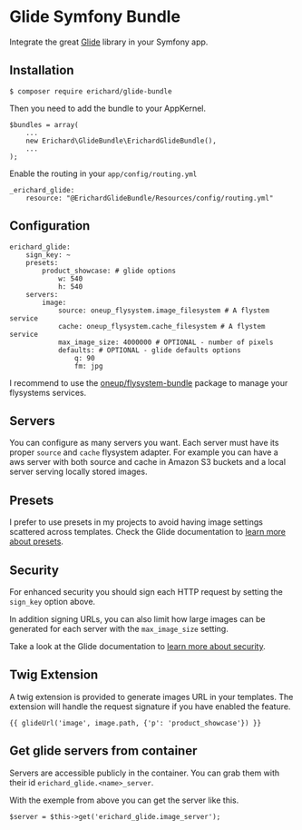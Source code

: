 Glide Symfony Bundle
====================

Integrate the great [Glide](http://glide.thephpleague.com/) library in your Symfony app.

Installation
------------

```
$ composer require erichard/glide-bundle
```

Then you need to add the bundle to your AppKernel.

```
$bundles = array(
    ...
    new Erichard\GlideBundle\ErichardGlideBundle(),
    ...
);
```

Enable the routing in your `app/config/routing.yml`

```
_erichard_glide:
    resource: "@ErichardGlideBundle/Resources/config/routing.yml"
```

Configuration
-------------

```
erichard_glide:
    sign_key: ~
    presets:
        product_showcase: # glide options
            w: 540
            h: 540
    servers:
        image:
            source: oneup_flysystem.image_filesystem # A flystem service
            cache: oneup_flysystem.cache_filesystem # A flystem service
            max_image_size: 4000000 # OPTIONAL - number of pixels
            defaults: # OPTIONAL - glide defaults options
                q: 90
                fm: jpg

```

I recommend to use the [oneup/flysystem-bundle](https://github.com/1up-lab/OneupFlysystemBundle) package to manage your flysystems services.

Servers
-------

You can configure as many servers you want. Each server must have its proper `source` and `cache` flysystem adapter. For example you can have a aws server with both source and cache in Amazon S3 buckets and a local server serving locally stored images.

Presets
-------

I prefer to use presets in my projects to avoid having image settings scattered across templates. Check the Glide documentation to [learn more about presets](http://glide.thephpleague.com/1.0/config/defaults-and-presets/).

Security
--------

For enhanced security you should sign each HTTP request by setting the `sign_key` option above.

In addition signing URLs, you can also limit how large images can be generated for each server with the `max_image_size` setting.

Take a look at the Glide documentation to [learn more about security](http://glide.thephpleague.com/1.0/config/security/).

Twig Extension
--------------

A twig extension is provided to generate images URL in your templates. The extension will handle the request signature if you have enabled the feature.

```
{{ glideUrl('image', image.path, {'p': 'product_showcase'}) }}
```

Get glide servers from container
--------------------------------

Servers are accessible publicly in the container. You can grab them  with their id `erichard_glide.<name>_server`.

With the exemple from above you can get the server like this.

```
$server = $this->get('erichard_glide.image_server');
```
